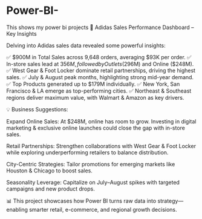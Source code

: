 # Power-BI-
This shows my power bi projects
🚀 Adidas Sales Performance Dashboard – Key Insights

Delving into Adidas sales data revealed some powerful insights:

✅ $900M in Total Sales across 9,648 orders, averaging $93K per order.
✅ In-store sales lead at $356M, followed by Outlets ($296M) and Online ($248M).
✅ West Gear & Foot Locker dominate retail partnerships, driving the highest sales.
✅ July & August peak months, highlighting strong mid-year demand.
✅ Top Products generated up to $179M individually.
✅ New York, San Francisco & LA emerge as top-performing cities.
✅ Northeast & Southeast regions deliver maximum value, with Walmart & Amazon as key drivers.

💡 Business Suggestions:

Expand Online Sales: At $248M, online has room to grow. Investing in digital marketing & exclusive online launches could close the gap with in-store sales.

Retail Partnerships: Strengthen collaborations with West Gear & Foot Locker while exploring underperforming retailers to balance distribution.

City-Centric Strategies: Tailor promotions for emerging markets like Houston & Chicago to boost sales.

Seasonality Leverage: Capitalize on July–August spikes with targeted campaigns and new product drops.

📊 This project showcases how Power BI turns raw data into strategy—enabling smarter retail, e-commerce, and regional growth decisions.
